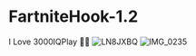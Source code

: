 # FartniteHook-1.2
I Love 3000IQPlay 🤑🤑
![LN8JXBQ](https://github.com/MikuSoCute/FartniteHook-1.2/assets/122946121/2aeddf89-603e-4741-bdbe-37ff7e8f845e)
![IMG_0235](https://github.com/MikuSoCute/FartniteHook-1.2/assets/122946121/9387c609-a75e-40b7-8b2c-0d524dd89969)
